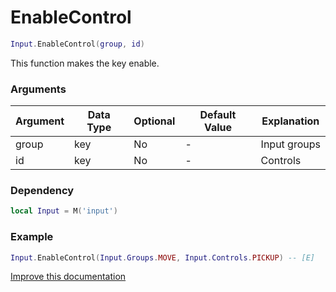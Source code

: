 # EnableControl

```lua
Input.EnableControl(group, id)
```
This function makes the key enable.

### Arguments
| Argument      | Data Type | Optional | Default Value | Explanation |
|---------------|-----------|----------|---------------|-------------|
| group | key | No | - | Input groups |
| id | key    | No | - | Controls |

### Dependency
```lua
local Input = M('input')
```

### Example
```lua
Input.EnableControl(Input.Groups.MOVE, Input.Controls.PICKUP) -- [E]
```

[Improve this documentation]()